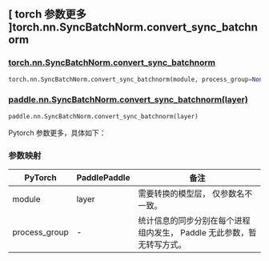 ## [ torch 参数更多 ]torch.nn.SyncBatchNorm.convert_sync_batchnorm
### [torch.nn.SyncBatchNorm.convert_sync_batchnorm](https://pytorch.org/docs/stable/generated/torch.nn.SyncBatchNorm.html?highlight=convert_sync_batchnorm#torch.nn.SyncBatchNorm.convert_sync_batchnorm)

```python
torch.nn.SyncBatchNorm.convert_sync_batchnorm(module, process_group=None)
```

### [paddle.nn.SyncBatchNorm.convert_sync_batchnorm(layer)](https://www.paddlepaddle.org.cn/documentation/docs/zh/develop/api/paddle/nn/SyncBatchNorm_cn.html#convert-sync-batchnorm-layer)

```python
paddle.nn.SyncBatchNorm.convert_sync_batchnorm(layer)
```

Pytorch 参数更多，具体如下：
### 参数映射
| PyTorch       | PaddlePaddle | 备注                                                   |
| ------------- | ------------ | ------------------------------------------------------ |
| module           | layer      | 需要转换的模型层， 仅参数名不一致。                                    |
| process_group | -            | 统计信息的同步分别在每个进程组内发生， Paddle 无此参数，暂无转写方式。         |
